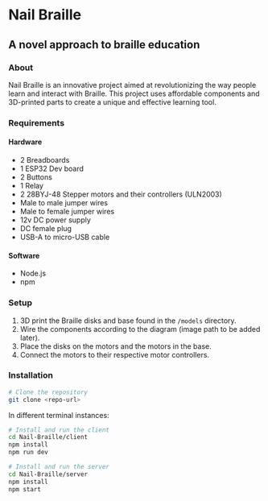 # Nail Braille

## A novel approach to braille education

### About

Nail Braille is an innovative project aimed at revolutionizing the way people learn and interact with Braille. This project uses affordable components and 3D-printed parts to create a unique and effective learning tool.

### Requirements

#### Hardware

- 2 Breadboards
- 1 ESP32 Dev board
- 2 Buttons
- 1 Relay
- 2 28BYJ-48 Stepper motors and their controllers (ULN2003)
- Male to male jumper wires
- Male to female jumper wires
- 12v DC power supply
- DC female plug
- USB-A to micro-USB cable

#### Software

- Node.js
- npm

### Setup

1. 3D print the Braille disks and base found in the `/models` directory.
2. Wire the components according to the diagram (image path to be added later).
3. Place the disks on the motors and the motors in the base.
4. Connect the motors to their respective motor controllers.

### Installation

```bash
# Clone the repository
git clone <repo-url>
```

In different terminal instances:

```bash
# Install and run the client
cd Nail-Braille/client
npm install
npm run dev
```

```bash
# Install and run the server
cd Nail-Braille/server
npm install
npm start
```
